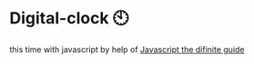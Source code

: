 # Digital-clock 🕙                                                                                                                                                                                                                             
this time with javascript by help of <a href="https://www.oreilly.com/library/view/javascript-the-definitive/0596101996/">Javascript the difinite guide</a>  
 
   
